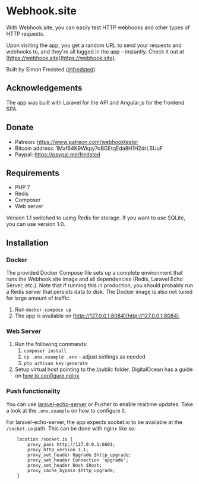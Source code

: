 # Webhook.site

With Webhook.site, you can easily test HTTP webhooks and other types of HTTP requests. 

Upon visiting the app, you get a random URL to send your requests and webhooks to, and they're all logged in the app – instantly. Check it out at [https://webhook.site](https://webhook.site). 

Built by Simon Fredsted ([@fredsted](https://twitter.com/fredsted)).

## Acknowledgements

The app was built with Laravel for the API and Angular.js for the frontend SPA.

## Donate

* Patreon: https://www.patreon.com/webhooktester
* Bitcoin address: 1Maf64K9Wkpy7oBGEtqEda8H1H2drLSUuF
* Paypal: https://paypal.me/fredsted

## Requirements

* PHP 7
* Redis
* Composer
* Web server

Version 1.1 switched to using Redis for storage. If you want to use SQLite, you can use version 1.0.

## Installation

### Docker

The provided Docker Compose file sets up a complete environment that runs the Webhook.site image and all dependencies (Redis, Laravel Echo Server, etc.). Note that if running this in production, you should probably run a Redis server that persists data to disk. The Docker image is also not tuned for large amount of traffic.

1. Run `docker-compose up`
2. The app is available on [http://127.0.0.1:8084](http://127.0.0.1:8084).

### Web Server

1. Run the following commands:
   1. `composer install`
   2. `cp .env.example .env` - adjust settings as needed
   3. `php artisan key:generate`
2. Setup virtual host pointing to the /public folder. DigitalOcean has a guide on [how to configure nginx](https://www.digitalocean.com/community/tutorials/how-to-deploy-a-laravel-application-with-nginx-on-ubuntu-16-04#step-5-—-configuring-nginx).

### Push functionality

You can use [laravel-echo-server](https://github.com/tlaverdure/laravel-echo-server) or Pusher to enable realtime updates. Take a look at the `.env.example` on how to configure it.

For laravel-echo-server, the app expects socket.io to be available at the `/socket.io` path. This can be done with nginx like so:

```
    location /socket.io {
        proxy_pass http://127.0.0.1:6001;
        proxy_http_version 1.1;
        proxy_set_header Upgrade $http_upgrade;
        proxy_set_header Connection 'upgrade';
        proxy_set_header Host $host;
        proxy_cache_bypass $http_upgrade;
    }
```
